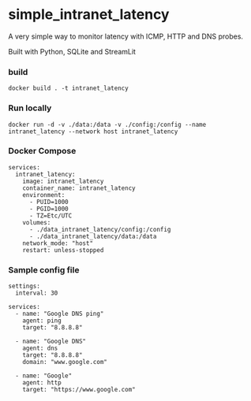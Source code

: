 # simple_intranet_latency
A very simple way to monitor latency with ICMP, HTTP and DNS probes.

Built with Python, SQLite and StreamLit

### build

    docker build . -t intranet_latency

### Run locally
    docker run -d -v ./data:/data -v ./config:/config --name intranet_latency --network host intranet_latency

### Docker Compose
```
services:  
  intranet_latency:
    image: intranet_latency
    container_name: intranet_latency
    environment:
      - PUID=1000
      - PGID=1000
      - TZ=Etc/UTC
    volumes:
      - ./data_intranet_latency/config:/config
      - ./data_intranet_latency/data:/data
    network_mode: "host"
    restart: unless-stopped
```

### Sample config file

```
settings:
  interval: 30

services:
  - name: "Google DNS ping"
    agent: ping
    target: "8.8.8.8"

  - name: "Google DNS"
    agent: dns
    target: "8.8.8.8"
    domain: "www.google.com"
  
  - name: "Google"
    agent: http
    target: "https://www.google.com"
```